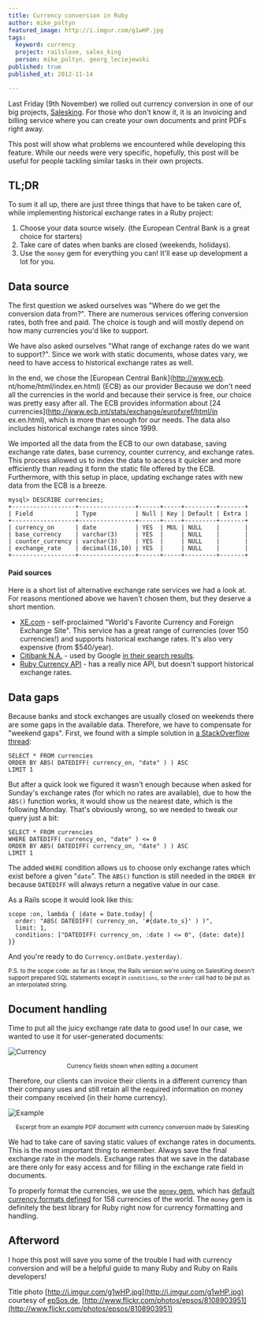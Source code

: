 ```yaml
---
title: Currency conversion in Ruby
author: mike_poltyn
featured_image: http://i.imgur.com/g1wHP.jpg
tags:
  keyword: currency
  project: railslove, sales_king
  person: mike_poltyn, georg_leciejewski
published: true
published_at: 2012-11-14

---
```


Last Friday (9th November) we rolled out currency conversion in one of our big projects, [Salesking](/items/sales_king/). For those who don't know it, it is an invoicing and billing service where you can create your own documents and print PDFs right away.

This post will show what problems we encountered while developing this feature. While our needs were very specific, hopefully, this post will be useful for people tackling similar tasks in their own projects.

TL;DR
---

To sum it all up, there are just three things that have to be taken care of, while implementing historical exchange rates in a Ruby project:

1. Choose your data source wisely. (the European Central Bank is a great choice for starters)
2. Take care of dates when banks are closed (weekends, holidays).
3. Use the `money` gem for everything you can! It'll ease up development a lot for you.


Data source
---

The first question we asked ourselves was "Where do we get the conversion data from?". There are numerous services offering conversion rates, both free and paid. The choice is tough and will mostly depend on how many currencies you'd like to support.

We have also asked ourselves "What range of exchange rates do we want to support?". Since we work with static documents, whose dates vary, we need to have access to historical exchange rates as well.

In the end, we chose the [European Central Bank](http://www.ecb. nt/home/html/index.en.html) (ECB) as our provider Because we don't need all the currencies in the world and because their service is free, our choice was pretty easy after all. The ECB provides information about [24 currencies](http://www.ecb.int/stats/exchange/eurofxref/html/in ex.en.html), which is more than enough for our needs. The data also includes historical exchange rates since 1999.

We imported all the data from the ECB to our own database, saving exchange rate dates, base currency, counter currency, and exchange rates. This process allowed us to index the data to access it quicker and more efficiently than reading it form the static file offered by the ECB. Furthermore, with this setup in place, updating exchange rates with new data from the ECB is a breeze.

    mysql> DESCRIBE currencies;
    +------------------+----------------+------+-----+---------+-------+
    | Field            | Type           | Null | Key | Default | Extra |
    +------------------+----------------+------+-----+---------+-------+
    | currency_on      | date           | YES  | MUL | NULL    |       |
    | base_currency    | varchar(3)     | YES  |     | NULL    |       |
    | counter_currency | varchar(3)     | YES  |     | NULL    |       |
    | exchange_rate    | decimal(16,10) | YES  |     | NULL    |       |
    +------------------+----------------+------+-----+---------+-------+


#### Paid sources

Here is a short list of alternative exchange rate services we had a look at. For reasons mentioned above we haven't chosen them, but they deserve a short mention.

* [XE.com](http://www.xe.com/) - self-proclaimed "World's Favorite Currency and Foreign Exchange Site". This service has a great range of currencies (over 150 currencies!) and supports historical exchange rates. It's also very expensive (from $540/year).
* [Citibank N.A.](https://www.citivelocity.com/) - used by Google [in their search results](https://www.google.com/search?q=1+EUR+in+PLN).
* [Ruby Currency API](http://www.exchangerate-api.com/ruby-currency-api) - has a really nice API, but doesn't support historical exchange rates.

Data gaps
---

Because banks and stock exchanges are usually closed on weekends there are some gaps in the available data. Therefore, we have to compensate for "weekend gaps". First, we found with a simple solution in [a StackOverflow thread](http://stackoverflow.com/questions/6186962/sql-query-to-show-nearest-date):

    SELECT * FROM currencies
    ORDER BY ABS( DATEDIFF( currency_on, "date" ) ) ASC
    LIMIT 1

But after a quick look we figured it wasn't enough because when asked for Sunday's exchange rates (for which no rates are available), due to how the `ABS()` function works, it would show us the nearest date, which is the following Monday. That's obviously wrong, so we needed to tweak our query just a bit:

    SELECT * FROM currencies
    WHERE DATEDIFF( currency_on, "date" ) <= 0
    ORDER BY ABS( DATEDIFF( currency_on, "date" ) ) ASC
    LIMIT 1

The added `WHERE` condition allows us to choose only exchange rates which exist before a given "`date`". The `ABS()` function is still needed in the `ORDER BY` because `DATEDIFF` will always return a negative value in our case.

As a Rails scope it would look like this:

    scope :on, lambda { |date = Date.today| {
      order: "ABS( DATEDIFF( currency_on, '#{date.to_s}' ) )",
      limit: 1,
      conditions: ["DATEDIFF( currency_on, :date ) <= 0", {date: date}]
    }}

And you're ready to do `Currency.on(Date.yesterday)`.

<small>P.S. to the scope code: as far as I know, the Rails version we're using on SalesKing doesn't support prepared SQL statements except in `conditions`, so the `order` call had to be put as an interpolated string.</small>


Document handling
---

Time to put all the juicy exchange rate data to good use! In our case, we wanted to use it for user-generated documents:

![Currency](http://img.poltyn.com/currency_SK-20121114-130542.png)
<center><small>Currency fields shown when editing a document</small></center>

Therefore, our clients can invoice their clients in a different currency than their company uses and still retain all the required information on money their company received (in their home currency).

![Example](http://img.poltyn.com/example-SK-currency-20121114-131307.png)
<center><small>Excerpt from an example PDF document with currency conversion made by SalesKing</small></center>

We had to take care of saving static values of exchange rates in documents. This is the most important thing to remember. Always save the final exchange rate in the models. Exchange rates that we save in the database are there only for easy access and for filling in the exchange rate field in documents.

To properly format the currencies, we use the [`money` gem](https://github.com/RubyMoney/money), which has [default currency formats defined](https://github.com/RubyMoney/money/blob/master/config/currency.json) for 158 currencies of the world. The `money` gem is definitely the best library for Ruby right now for currency formatting and handling.


Afterword
---

I hope this post will save you some of the trouble I had with currency conversion and will be a helpful guide to many Ruby and Ruby on Rails developers!

Title photo [http://i.imgur.com/g1wHP.jpg](http://i.imgur.com/g1wHP.jpg) courtesy of [epSos.de](http://www.flickr.com/photos/epsos/), [http://www.flickr.com/photos/epsos/8108903951](http://www.flickr.com/photos/epsos/8108903951)
